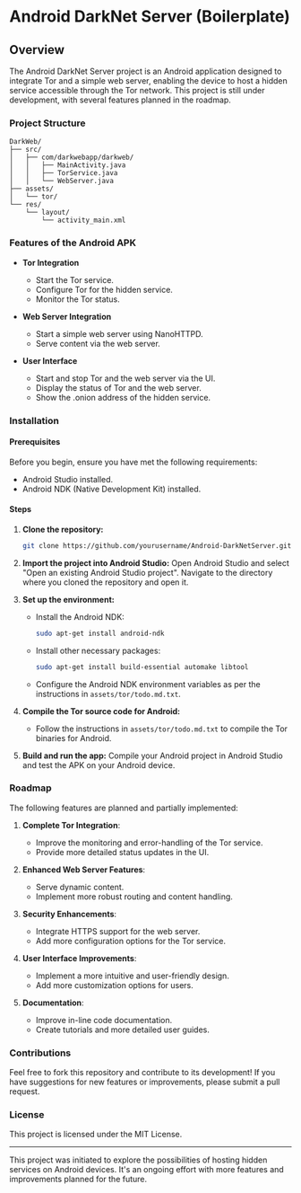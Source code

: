 
# Android DarkNet Server (Boilerplate)

## Overview
The Android DarkNet Server project is an Android application designed to integrate Tor and a simple web server, enabling the device to host a hidden service accessible through the Tor network. This project is still under development, with several features planned in the roadmap.

### Project Structure
```
DarkWeb/
├── src/
│   ├── com/darkwebapp/darkweb/
│   │   ├── MainActivity.java
│   │   ├── TorService.java
│   │   └── WebServer.java
├── assets/
│   └── tor/
└── res/
    └── layout/
        └── activity_main.xml
```

### Features of the Android APK

- **Tor Integration**
  - Start the Tor service.
  - Configure Tor for the hidden service.
  - Monitor the Tor status.

- **Web Server Integration**
  - Start a simple web server using NanoHTTPD.
  - Serve content via the web server.

- **User Interface**
  - Start and stop Tor and the web server via the UI.
  - Display the status of Tor and the web server.
  - Show the .onion address of the hidden service.

### Installation

#### Prerequisites
Before you begin, ensure you have met the following requirements:
- Android Studio installed.
- Android NDK (Native Development Kit) installed.

#### Steps
1. **Clone the repository:**
   ```bash
   git clone https://github.com/yourusername/Android-DarkNetServer.git
   ```
2. **Import the project into Android Studio:**
   Open Android Studio and select "Open an existing Android Studio project". Navigate to the directory where you cloned the repository and open it.

3. **Set up the environment:**
   - Install the Android NDK:
     ```bash
     sudo apt-get install android-ndk
     ```
   - Install other necessary packages:
     ```bash
     sudo apt-get install build-essential automake libtool
     ```
   - Configure the Android NDK environment variables as per the instructions in `assets/tor/todo.md.txt`.

4. **Compile the Tor source code for Android:**
   - Follow the instructions in `assets/tor/todo.md.txt` to compile the Tor binaries for Android.

5. **Build and run the app:**
   Compile your Android project in Android Studio and test the APK on your Android device.

### Roadmap

The following features are planned and partially implemented:
1. **Complete Tor Integration**:
   - Improve the monitoring and error-handling of the Tor service.
   - Provide more detailed status updates in the UI.

2. **Enhanced Web Server Features**:
   - Serve dynamic content.
   - Implement more robust routing and content handling.

3. **Security Enhancements**:
   - Integrate HTTPS support for the web server.
   - Add more configuration options for the Tor service.

4. **User Interface Improvements**:
   - Implement a more intuitive and user-friendly design.
   - Add more customization options for users.

5. **Documentation**:
   - Improve in-line code documentation.
   - Create tutorials and more detailed user guides.

### Contributions

Feel free to fork this repository and contribute to its development! If you have suggestions for new features or improvements, please submit a pull request.

### License
This project is licensed under the MIT License.

---

This project was initiated to explore the possibilities of hosting hidden services on Android devices. It's an ongoing effort with more features and improvements planned for the future.
